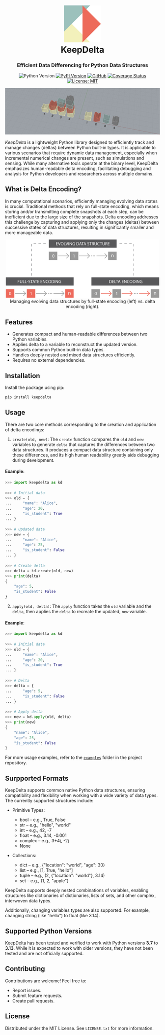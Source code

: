 <h1 align="center">
    <br>
    <a href="https://github.com/aslan-ng/keepdelta">
        <img src="https://raw.githubusercontent.com/aslan-ng/keepdelta/refs/heads/main/assets/logo.png" alt="KeepDelta" width="120">
    </a>
    <br>
    KeepDelta
</h1>

<h3 align="center">
    Efficient Data Differencing for Python Data Structures
</h3>

<div align="center">

![Python Version](https://img.shields.io/badge/python-≥3.7-blue)
[![PyPI Version](https://img.shields.io/pypi/v/keepdelta.svg)](https://pypi.org/project/keepdelta/)
[![GitHub](https://img.shields.io/badge/github-30363f?logo=github&logoColor=white)](https://github.com/aslan-ng/keepdelta)
[![Coverage Status](https://coveralls.io/repos/github/aslan-ng/keepdelta/badge.svg?branch=main)](https://coveralls.io/github/aslan-ng/keepdelta?branch=main)
[![License: MIT](https://img.shields.io/badge/license-MIT-yellow.svg)](https://opensource.org/licenses/MIT)

</div>

![Header Image](https://raw.githubusercontent.com/aslan-ng/keepdelta/refs/heads/main/assets/header.png)

*KeepDelta* is a lightweight Python library designed to efficiently track and manage changes (deltas) between Python built-in types. It is applicable to various scenarios  that require dynamic data management, especially when incremental numerical changes are present, such as simulations and sensing. While many alternative tools operate at the binary level, KeepDelta emphasizes human-readable delta encoding, facilitating debugging and analysis for Python developers and researchers across multiple domains.

## What is Delta Encoding?
In many computational scenarios, efficiently managing evolving data states is crucial. Traditional methods that rely on full-state encoding, which means storing and/or transmitting complete snapshots at each step, can be inefficient due to the large size of the snapshots. Delta encoding addresses this challenge by capturing and applying only the changes (deltas) between successive states of data structures, resulting in significantly smaller and more manageable data.

<div align="center">
    <img src="https://raw.githubusercontent.com/aslan-ng/keepdelta/refs/heads/main/assets/delta_encoding.png" alt="Comparison between traditional data management method and delta encoding." width="500">
    </br>
    Managing evolving data structures by full-state encoding (left) vs. delta encoding (right).
</div>

## Features
* Generates compact and human-readable differences between two Python variables.
* Applies delta to a variable to reconstruct the updated version.
* Supports common Python built-in data types.
* Handles deeply nested and mixed data structures efficiently.
* Requires no external dependencies.

## Installation
Install the package using pip:
```sh
pip install keepdelta
```

## Usage
There are two core methods corresponding to the creation and application of delta encodings:

1. `create(old, new)`:
The `create` function compares the `old` and `new` variables to generate `delta` that captures the differences between two data structures. It produces a compact data structure containing only these differences, and its high human readability greatly aids debugging during development.
#### Example:
```python
>>> import keepdelta as kd

>>> # Initial data
>>> old = {
...     "name": "Alice",
...     "age": 20,
...     "is_student": True
... }

>>> # Updated data
>>> new = {
...     "name": "Alice",
...     "age": 25,
...     "is_student": False
... }

>>> # Create delta
>>> delta = kd.create(old, new)
>>> print(delta)
{
    "age": 5,
    "is_student": False
}
```

2. `apply(old, delta)`:
The `apply` function takes the `old` variable and the `delta`, then applies the `delta` to recreate the updated, `new` variable.
#### Example:
```python
>>> import keepdelta as kd

>>> # Initial data
>>> old = {
...     "name": "Alice",
...     "age": 20,
...     "is_student": True
... }

>>> # Delta
>>> delta = {
...     "age": 5,
...     "is_student": False
... }

>>> # Apply delta
>>> new = kd.apply(old, delta)
>>> print(new)
{
    "name": "Alice",
    "age": 25,
    "is_student": False
}
```
For more usage examples, refer to the [`examples`](https://github.com/aslan-ng/KeepDelta/tree/main/examples) folder in the project repository.

## Surpported Formats
KeepDelta supports common native Python data structures, ensuring compatibility and flexibility when working with a wide variety of data types. The currently supported structures include:

* Primitive Types:
	* bool – e.g., True, False
    * str – e.g., "hello", "world"
	* int – e.g., 42, -7
	* float – e.g., 3.14, -0.001
	* complex – e.g., 3+4j, -2j
    * None

* Collections:
    * dict – e.g., {"location": "world", "age": 30}
    * list – e.g., [1, True, "hello"]
    * tuple – e.g., (2, {"location": "world"}, 3.14)
    * set – e.g., {1, 2, "apple"}

KeepDelta supports deeply nested combinations of variables, enabling structures like dictionaries of dictionaries, lists of sets, and other complex, interwoven data types.

Additionally, changing variables types are also supported. For example, changing string (like "hello") to float (like 3.14).

## Supported Python Versions
KeepDelta has been tested and verified to work with Python versions **3.7** to **3.13**. While it is expected to work with older versions, they have not been tested and are not officially supported.

## Contributing
Contributions are welcome! Feel free to:
* Report issues.
* Submit feature requests.
* Create pull requests.

## License
Distributed under the MIT License. See `LICENSE.txt` for more information.